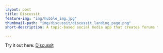```yaml
---
layout: post
title: Discussit
feature-img: "img/hubble_img.jpg"
thumbnail-path: "img/discussit/discussit_landing_page.png"
short-description: A topic-based social media app that creates forums to discuss ideas.

---
```

Try it out here: [Discussit](https://discussit-social.herokuapp.com/)
